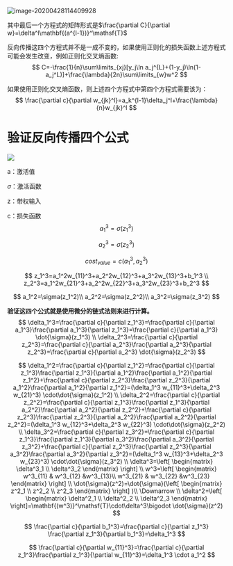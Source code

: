 ![image-20200428114409928](https://gitee.com/rawonion/imgbed/raw/master/imgbed/image-20200428114449639.png)

其中最后一个方程式的矩阵形式是$\frac{\partial C}{\partial w}=\delta^l\mathbf{(a^{l-1})}^\mathsf{T}$



反向传播这四个方程式并不是一成不变的，如果使用正则化的损失函数上述方程式可能会发生改变，例如正则化交叉熵函数:
$$
C=-\frac{1}{n}\sum\limits_{xj}[y_j\ln a_j^{L}+(1-y_j)\ln(1-a_j^L)]+\frac{\lambda}{2n}\sum\limits_{w}w^2
$$

如果使用正则化交叉熵函数，则上述四个方程式中第四个方程式需要该为：
$$
\frac{\partial c}{\partial w_{jk}^l}=a_k^{l-1}\delta_j^l+\frac{\lambda}{n}w_{jk}^l
$$



# 验证反向传播四个公式

![](https://cdn.jsdelivr.net/gh/RawOnion/imgcloud/img/反向传播公式验证.png)

a：激活值

$\sigma$：激活函数

z：带权输入

c：损失函数
$$
a_1^3=\sigma(z_1^3)
$$

$$
a_2^3=\sigma(z_2^3)
$$

$$
cost_{value}=c(a_1^3,a_2^3)
$$

$$
z_1^3=a_1^2w_{11}^3+a_2^2w_{12}^3+a_3^2w_{13}^3+b_1^3 \\
z_2^3=a_1^2w_{21}^3+a_2^2w_{22}^3+a_3^2w_{23}^3+b_2^3
$$

$$
a_1^2=\sigma(z_1^2)\\
a_2^2=\sigma(z_2^2)\\
a_3^2=\sigma(z_3^2)
$$



**验证这四个公式就是使用微分的链式法则来进行计算。**
$$
\delta_1^3=\frac{\partial c}{\partial z_1^3}=\frac{\partial c}{\partial a_1^3}\frac{\partial a_1^3}{\partial z_1^3}=\frac{\partial c}{\partial a_1^3} \dot{\sigma}(z_1^3) \\
\delta_2^3=\frac{\partial c}{\partial z_2^3}=\frac{\partial c}{\partial a_2^3}\frac{\partial a_2^3}{\partial z_2^3}=\frac{\partial c}{\partial a_2^3} \dot{\sigma}(z_2^3)
$$

$$
\delta_1^2=\frac{\partial c}{\partial z_1^2}=\frac{\partial c}{\partial z_1^3}\frac{\partial z_1^3}{\partial a_1^2}\frac{\partial a_1^2}{\partial z_1^2}+\frac{\partial c}{\partial z_2^3}\frac{\partial z_2^3}{\partial a_1^2}\frac{\partial a_1^2}{\partial z_1^2}=(\delta_1^3 w_{11}^3+\delta_2^3 w_{21}^3) \cdot\dot{\sigma}(z_1^2) \\
\delta_2^2=\frac{\partial c}{\partial z_2^2}=\frac{\partial c}{\partial z_1^3}\frac{\partial z_1^3}{\partial a_2^2}\frac{\partial a_2^2}{\partial z_2^2}+\frac{\partial c}{\partial z_2^3}\frac{\partial z_2^3}{\partial a_2^2}\frac{\partial a_2^2}{\partial z_2^2}=(\delta_1^3 w_{12}^3+\delta_2^3 w_{22}^3) \cdot\dot{\sigma}(z_2^2) \\
\delta_3^2=\frac{\partial c}{\partial z_3^2}=\frac{\partial c}{\partial z_1^3}\frac{\partial z_1^3}{\partial a_3^2}\frac{\partial a_3^2}{\partial z_3^2}+\frac{\partial c}{\partial z_2^3}\frac{\partial z_2^3}{\partial a_3^2}\frac{\partial a_3^2}{\partial z_3^2}=(\delta_1^3 w_{13}^3+\delta_2^3 w_{23}^3) \cdot\dot{\sigma}(z_3^2) \\
\delta^3=\left[ \begin{matrix} \delta^3_1 \\ \delta^3_2 \end{matrix} \right]  \\
w^3=\left[ \begin{matrix} w^3_{11} & w^3_{12} &w^3_{13}\\ w^3_{21} & w^3_{22} &w^3_{23} \end{matrix} \right] \\
\dot{\sigma}(z^2)=\dot{\sigma}(\left[ \begin{matrix} z^2_1 \\  z^2_2 \\  z^2_3 \end{matrix} \right] )\\
\Downarrow \\
\delta^2=\left[ \begin{matrix} \delta^2_1 \\ \delta^2_2 \\ \delta^2_3 \end{matrix} \right]=\mathbf{(w^3)}^\mathsf{T}\cdot\delta^3\bigodot \dot{\sigma}(z^2)
$$

$$
\frac{\partial c}{\partial b_1^3}=\frac{\partial c}{\partial z_1^3} \frac{\partial z_1^3}{\partial b_1^3}=\delta_1^3
$$

$$
\frac{\partial c}{\partial w_{11}^3}=\frac{\partial c}{\partial z_1^3}\frac{\partial z_1^3}{\partial w_{11}^3}=\delta_1^3 \cdot a_1^2
$$

